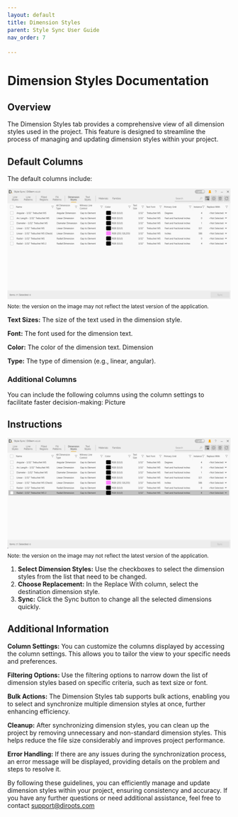 ```yaml
---
layout: default
title: Dimension Styles
parent: Style Sync User Guide
nav_order: 7

---
```


# Dimension Styles Documentation

##  Overview

The Dimension Styles tab provides a comprehensive view of all dimension styles used in the project. This feature is designed to streamline the process of managing and updating dimension styles within your project.

##  Default Columns

The default columns include:

![DiStem Style Sync - Dimension Styles UI](../../../assets\images\StyleSync\DS_SS_DS_UI.png)  
<sub>Note: the version on the image may not reflect the latest version of the application.</sub>


**Text Sizes:** The size of the text used in the dimension style.

**Font:** The font used for the dimension text.

**Color:** The color of the dimension text.
Dimension

**Type:** The type of dimension (e.g., linear, angular).

### Additional Columns

You can include the following columns using the column settings to facilitate faster decision-making:
Picture

##  Instructions

![DiStem Style Sync - Sync Dimension Styles](../../../assets\images\StyleSync\DS_SS_DS_SyncDimStyles.gif)  
<sub>Note: the version on the image may not reflect the latest version of the application.</sub>

1. **Select Dimension Styles:** Use the checkboxes to select the dimension styles from the list that need to be changed.
2. **Choose Replacement:** In the Replace With column, select the destination dimension style.
3. **Sync:** Click the Sync button to change all the selected dimensions quickly.

##  Additional Information

**Column Settings:** You can customize the columns displayed by accessing the column settings. This allows you to tailor the view to your specific needs and preferences.

**Filtering Options:** Use the filtering options to narrow down the list of dimension styles based on specific criteria, such as text size or font.

**Bulk Actions:** The Dimension Styles tab supports bulk actions, enabling you to select and synchronize multiple dimension styles at once, further enhancing efficiency.

**Cleanup:** After synchronizing dimension styles, you can clean up the project by removing unnecessary and non-standard dimension styles. This helps reduce the file size considerably and improves project performance.

**Error Handling:** If there are any issues during the synchronization process, an error message will be displayed, providing details on the problem and steps to resolve it.


By following these guidelines, you can efficiently manage and update dimension styles within your project, ensuring consistency and accuracy. If you have any further questions or need additional assistance, feel free to contact support@diroots.com